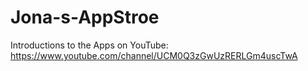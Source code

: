 # Jona-s-AppStroe
Introductions to the Apps on YouTube: https://www.youtube.com/channel/UCM0Q3zGwUzRERLGm4uscTwA
